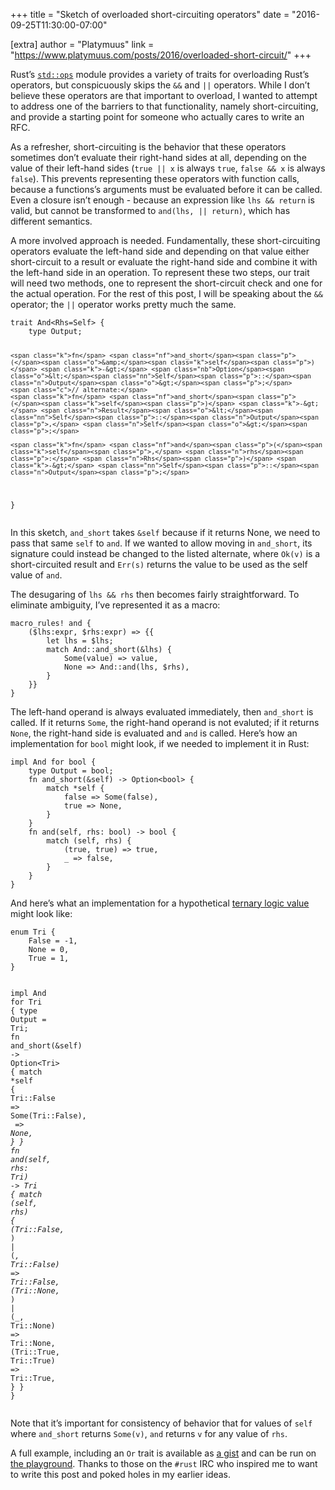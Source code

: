 +++
title = "Sketch of overloaded short-circuiting operators"
date = "2016-09-25T11:30:00-07:00"

[extra]
author = "Platymuus"
link = "https://www.platymuus.com/posts/2016/overloaded-short-circuit/"
+++
<p>Rust’s <a href="https://doc.rust-lang.org/std/ops/index.html"><code class="highlighter-rouge">std::ops</code></a> module provides a variety of traits for overloading Rust’s operators, but conspicuously skips the <code class="highlighter-rouge">&amp;&amp;</code> and <code class="highlighter-rouge">||</code> operators. While I don’t believe these operators are that important to overload, I wanted to attempt to address one of the barriers to that functionality, namely short-circuiting, and provide a starting point for someone who actually cares to write an RFC.</p>

<p>As a refresher, short-circuiting is the behavior that these operators sometimes don’t evaluate their right-hand sides at all, depending on the value of their left-hand sides (<code class="highlighter-rouge">true || x</code> is always <code class="highlighter-rouge">true</code>, <code class="highlighter-rouge">false &amp;&amp; x</code> is always <code class="highlighter-rouge">false</code>). This prevents representing these operators with function calls, because a functions’s arguments must be evaluated before it can be called. Even a closure isn’t enough - because an expression like <code class="highlighter-rouge">lhs &amp;&amp; return</code> is valid, but cannot be transformed to <code class="highlighter-rouge">and(lhs, || return)</code>, which has different semantics.</p>

<p>A more involved approach is needed. Fundamentally, these short-circuiting operators evaluate the left-hand side and depending on that value either short-circuit to a result or evaluate the right-hand side and combine it with the left-hand side in an operation. To represent these two steps, our trait will need two methods, one to represent the short-circuit check and one for the actual operation. For the rest of this post, I will be speaking about the <code class="highlighter-rouge">&amp;&amp;</code> operator; the <code class="highlighter-rouge">||</code> operator works pretty much the same.</p>

<div class="language-rust highlighter-rouge"><div class="highlight"><pre class="highlight"><code><span class="k">trait</span> <span class="n">And</span><span class="o">&lt;</span><span class="n">Rhs</span><span class="o">=</span><span class="n">Self</span><span class="o">&gt;</span> <span class="p">{</span>
	<span class="k">type</span> <span class="n">Output</span><span class="p">;</span>

	<span class="k">fn</span> <span class="nf">and_short</span><span class="p">(</span><span class="o">&amp;</span><span class="k">self</span><span class="p">)</span> <span class="k">-&gt;</span> <span class="nb">Option</span><span class="o">&lt;</span><span class="nn">Self</span><span class="p">::</span><span class="n">Output</span><span class="o">&gt;</span><span class="p">;</span>
	<span class="c">// alternate:</span>
	<span class="k">fn</span> <span class="nf">and_short</span><span class="p">(</span><span class="k">self</span><span class="p">)</span> <span class="k">-&gt;</span> <span class="n">Result</span><span class="o">&lt;</span><span class="nn">Self</span><span class="p">::</span><span class="n">Output</span><span class="p">,</span> <span class="n">Self</span><span class="o">&gt;</span><span class="p">;</span>

	<span class="k">fn</span> <span class="nf">and</span><span class="p">(</span><span class="k">self</span><span class="p">,</span> <span class="n">rhs</span><span class="p">:</span> <span class="n">Rhs</span><span class="p">)</span> <span class="k">-&gt;</span> <span class="nn">Self</span><span class="p">::</span><span class="n">Output</span><span class="p">;</span>
<span class="p">}</span>
</code></pre></div></div>

<p>In this sketch, <code class="highlighter-rouge">and_short</code> takes <code class="highlighter-rouge">&amp;self</code> because if it returns None, we need to pass that same <code class="highlighter-rouge">self</code> to <code class="highlighter-rouge">and</code>. If we wanted to allow moving in <code class="highlighter-rouge">and_short</code>, its signature could instead be changed to the listed alternate, where <code class="highlighter-rouge">Ok(v)</code> is a short-circuited result and <code class="highlighter-rouge">Err(s)</code> returns the value to be used as the self value of <code class="highlighter-rouge">and</code>.</p>

<p>The desugaring of <code class="highlighter-rouge">lhs &amp;&amp; rhs</code> then becomes fairly straightforward. To eliminate ambiguity, I’ve represented it as a macro:</p>

<div class="language-rust highlighter-rouge"><div class="highlight"><pre class="highlight"><code><span class="nd">macro_rules!</span> <span class="n">and</span> <span class="p">{</span>
	<span class="p">(</span><span class="nv">$lhs:expr</span><span class="p">,</span> <span class="nv">$rhs:expr</span><span class="p">)</span> <span class="k">=&gt;</span> <span class="p">{{</span>
		<span class="k">let</span> <span class="n">lhs</span> <span class="o">=</span> <span class="nv">$lhs</span><span class="p">;</span>
		<span class="k">match</span> <span class="nn">And</span><span class="p">::</span><span class="nf">and_short</span><span class="p">(</span><span class="o">&amp;</span><span class="n">lhs</span><span class="p">)</span> <span class="p">{</span>
			<span class="nf">Some</span><span class="p">(</span><span class="n">value</span><span class="p">)</span> <span class="k">=&gt;</span> <span class="n">value</span><span class="p">,</span>
			<span class="nb">None</span> <span class="k">=&gt;</span> <span class="nn">And</span><span class="p">::</span><span class="nf">and</span><span class="p">(</span><span class="n">lhs</span><span class="p">,</span> <span class="nv">$rhs</span><span class="p">),</span>
		<span class="p">}</span>
	<span class="p">}}</span>
<span class="p">}</span>
</code></pre></div></div>

<p>The left-hand operand is always evaluated immediately, then <code class="highlighter-rouge">and_short</code> is called. If it returns <code class="highlighter-rouge">Some</code>, the right-hand operand is not evaluted; if it returns <code class="highlighter-rouge">None</code>, the right-hand side is evaluated and <code class="highlighter-rouge">and</code> is called. Here’s how an implementation for <code class="highlighter-rouge">bool</code> might look, if we needed to implement it in Rust:</p>

<div class="language-rust highlighter-rouge"><div class="highlight"><pre class="highlight"><code><span class="k">impl</span> <span class="n">And</span> <span class="k">for</span> <span class="nb">bool</span> <span class="p">{</span>
	<span class="k">type</span> <span class="n">Output</span> <span class="o">=</span> <span class="nb">bool</span><span class="p">;</span>
	<span class="k">fn</span> <span class="nf">and_short</span><span class="p">(</span><span class="o">&amp;</span><span class="k">self</span><span class="p">)</span> <span class="k">-&gt;</span> <span class="nb">Option</span><span class="o">&lt;</span><span class="nb">bool</span><span class="o">&gt;</span> <span class="p">{</span>
		<span class="k">match</span> <span class="o">*</span><span class="k">self</span> <span class="p">{</span>
			<span class="k">false</span> <span class="k">=&gt;</span> <span class="nf">Some</span><span class="p">(</span><span class="k">false</span><span class="p">),</span>
			<span class="k">true</span> <span class="k">=&gt;</span> <span class="nb">None</span><span class="p">,</span>
		<span class="p">}</span>
	<span class="p">}</span>
	<span class="k">fn</span> <span class="nf">and</span><span class="p">(</span><span class="k">self</span><span class="p">,</span> <span class="n">rhs</span><span class="p">:</span> <span class="nb">bool</span><span class="p">)</span> <span class="k">-&gt;</span> <span class="nb">bool</span> <span class="p">{</span>
		<span class="k">match</span> <span class="p">(</span><span class="k">self</span><span class="p">,</span> <span class="n">rhs</span><span class="p">)</span> <span class="p">{</span>
			<span class="p">(</span><span class="k">true</span><span class="p">,</span> <span class="k">true</span><span class="p">)</span> <span class="k">=&gt;</span> <span class="k">true</span><span class="p">,</span>
			<span class="n">_</span> <span class="k">=&gt;</span> <span class="k">false</span><span class="p">,</span>
		<span class="p">}</span>
	<span class="p">}</span>
<span class="p">}</span>
</code></pre></div></div>

<p>And here’s what an implementation for a hypothetical <a href="https://en.wikipedia.org/wiki/Three-valued_logic#Logics">ternary logic value</a> might look like:</p>

<div class="language-rust highlighter-rouge"><div class="highlight"><pre class="highlight"><code><span class="k">enum</span> <span class="n">Tri</span> <span class="p">{</span>
	<span class="n">False</span> <span class="o">=</span> <span class="err">-</span><span class="mi">1</span><span class="p">,</span>
	<span class="nb">None</span> <span class="o">=</span> <span class="mi">0</span><span class="p">,</span>
	<span class="n">True</span> <span class="o">=</span> <span class="mi">1</span><span class="p">,</span>
<span class="p">}</span>

<span class="k">impl</span> <span class="n">And</span> <span class="k">for</span> <span class="n">Tri</span> <span class="p">{</span>
	<span class="k">type</span> <span class="n">Output</span> <span class="o">=</span> <span class="n">Tri</span><span class="p">;</span>
	<span class="k">fn</span> <span class="nf">and_short</span><span class="p">(</span><span class="o">&amp;</span><span class="k">self</span><span class="p">)</span> <span class="k">-&gt;</span> <span class="nb">Option</span><span class="o">&lt;</span><span class="n">Tri</span><span class="o">&gt;</span> <span class="p">{</span>
		<span class="k">match</span> <span class="o">*</span><span class="k">self</span> <span class="p">{</span>
			<span class="nn">Tri</span><span class="p">::</span><span class="n">False</span> <span class="k">=&gt;</span> <span class="nf">Some</span><span class="p">(</span><span class="nn">Tri</span><span class="p">::</span><span class="n">False</span><span class="p">),</span>
			<span class="n">_</span> <span class="k">=&gt;</span> <span class="nb">None</span><span class="p">,</span>
		<span class="p">}</span>
	<span class="p">}</span>
	<span class="k">fn</span> <span class="nf">and</span><span class="p">(</span><span class="k">self</span><span class="p">,</span> <span class="n">rhs</span><span class="p">:</span> <span class="n">Tri</span><span class="p">)</span> <span class="k">-&gt;</span> <span class="n">Tri</span> <span class="p">{</span>
		<span class="k">match</span> <span class="p">(</span><span class="k">self</span><span class="p">,</span> <span class="n">rhs</span><span class="p">)</span> <span class="p">{</span>
			<span class="p">(</span><span class="nn">Tri</span><span class="p">::</span><span class="n">False</span><span class="p">,</span> <span class="n">_</span><span class="p">)</span> <span class="p">|</span>
			<span class="p">(</span><span class="n">_</span><span class="p">,</span> <span class="nn">Tri</span><span class="p">::</span><span class="n">False</span><span class="p">)</span> <span class="k">=&gt;</span> <span class="nn">Tri</span><span class="p">::</span><span class="n">False</span><span class="p">,</span>
			<span class="p">(</span><span class="nn">Tri</span><span class="p">::</span><span class="nb">None</span><span class="p">,</span> <span class="n">_</span><span class="p">)</span> <span class="p">|</span>
			<span class="p">(</span><span class="n">_</span><span class="p">,</span> <span class="nn">Tri</span><span class="p">::</span><span class="nb">None</span><span class="p">)</span> <span class="k">=&gt;</span> <span class="nn">Tri</span><span class="p">::</span><span class="nb">None</span><span class="p">,</span>
			<span class="p">(</span><span class="nn">Tri</span><span class="p">::</span><span class="n">True</span><span class="p">,</span> <span class="nn">Tri</span><span class="p">::</span><span class="n">True</span><span class="p">)</span> <span class="k">=&gt;</span> <span class="nn">Tri</span><span class="p">::</span><span class="n">True</span><span class="p">,</span>
		<span class="p">}</span>
	<span class="p">}</span>
<span class="p">}</span>
</code></pre></div></div>

<p>Note that it’s important for consistency of behavior that for values of <code class="highlighter-rouge">self</code> where <code class="highlighter-rouge">and_short</code> returns <code class="highlighter-rouge">Some(v)</code>, <code class="highlighter-rouge">and</code> returns <code class="highlighter-rouge">v</code> for any value of <code class="highlighter-rouge">rhs</code>.</p>

<p>A full example, including an <code class="highlighter-rouge">Or</code> trait is available as <a href="https://gist.github.com/SpaceManiac/35565f1516ed1adc03ade2c9461398a1">a gist</a> and can be run on <a href="https://play.rust-lang.org/?gist=35565f1516ed1adc03ade2c9461398a1">the playground</a>. Thanks to those on the <code class="highlighter-rouge">#rust</code> IRC who inspired me to want to write this post and poked holes in my earlier ideas.</p>